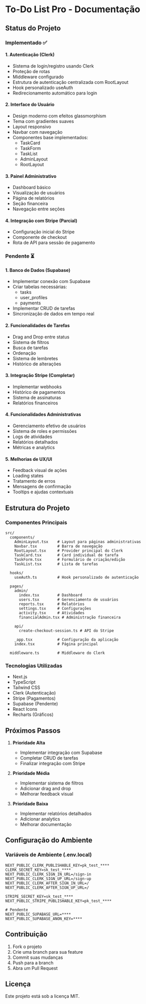 # To-Do List Pro - Documentação

## Status do Projeto

### Implementado ✅

#### 1. Autenticação (Clerk)

- Sistema de login/registro usando Clerk
- Proteção de rotas
- Middleware configurado
- Estrutura de autenticação centralizada com RootLayout
- Hook personalizado useAuth
- Redirecionamento automático para login

#### 2. Interface do Usuário

- Design moderno com efeitos glassmorphism
- Tema com gradientes suaves
- Layout responsivo
- Navbar com navegação
- Componentes base implementados:
  - TaskCard
  - TaskForm
  - TaskList
  - AdminLayout
  - RootLayout

#### 3. Painel Administrativo

- Dashboard básico
- Visualização de usuários
- Página de relatórios
- Seção financeira
- Navegação entre seções

#### 4. Integração com Stripe (Parcial)

- Configuração inicial do Stripe
- Componente de checkout
- Rota de API para sessão de pagamento

### Pendente ⏳

#### 1. Banco de Dados (Supabase)

- Implementar conexão com Supabase
- Criar tabelas necessárias:
  - tasks
  - user_profiles
  - payments
- Implementar CRUD de tarefas
- Sincronização de dados em tempo real

#### 2. Funcionalidades de Tarefas

- Drag and Drop entre status
- Sistema de filtros
- Busca de tarefas
- Ordenação
- Sistema de lembretes
- Histórico de alterações

#### 3. Integração Stripe (Completar)

- Implementar webhooks
- Histórico de pagamentos
- Sistema de assinaturas
- Relatórios financeiros

#### 4. Funcionalidades Administrativas

- Gerenciamento efetivo de usuários
- Sistema de roles e permissões
- Logs de atividades
- Relatórios detalhados
- Métricas e analytics

#### 5. Melhorias de UX/UI

- Feedback visual de ações
- Loading states
- Tratamento de erros
- Mensagens de confirmação
- Tooltips e ajudas contextuais

## Estrutura do Projeto

### Componentes Principais

```
src/
  components/
    AdminLayout.tsx    # Layout para páginas administrativas
    Navbar.tsx         # Barra de navegação
    RootLayout.tsx     # Provider principal do Clerk
    TaskCard.tsx       # Card individual de tarefa
    TaskForm.tsx       # Formulário de criação/edição
    TaskList.tsx       # Lista de tarefas

  hooks/
    useAuth.ts         # Hook personalizado de autenticação

  pages/
    admin/
      index.tsx        # Dashboard
      users.tsx        # Gerenciamento de usuários
      reports.tsx      # Relatórios
      settings.tsx     # Configurações
      activity.tsx     # Atividades
      financialAdmin.tsx # Administração financeira

    api/
      create-checkout-session.ts # API do Stripe

    _app.tsx           # Configuração da aplicação
    index.tsx          # Página principal

  middleware.ts        # Middleware do Clerk
```

### Tecnologias Utilizadas

- Next.js
- TypeScript
- Tailwind CSS
- Clerk (Autenticação)
- Stripe (Pagamentos)
- Supabase (Pendente)
- React Icons
- Recharts (Gráficos)

## Próximos Passos

1. **Prioridade Alta**

   - Implementar integração com Supabase
   - Completar CRUD de tarefas
   - Finalizar integração com Stripe

2. **Prioridade Média**

   - Implementar sistema de filtros
   - Adicionar drag and drop
   - Melhorar feedback visual

3. **Prioridade Baixa**
   - Implementar relatórios detalhados
   - Adicionar analytics
   - Melhorar documentação

## Configuração do Ambiente

### Variáveis de Ambiente (.env.local)

```env
NEXT_PUBLIC_CLERK_PUBLISHABLE_KEY=pk_test_****
CLERK_SECRET_KEY=sk_test_****
NEXT_PUBLIC_CLERK_SIGN_IN_URL=/sign-in
NEXT_PUBLIC_CLERK_SIGN_UP_URL=/sign-up
NEXT_PUBLIC_CLERK_AFTER_SIGN_IN_URL=/
NEXT_PUBLIC_CLERK_AFTER_SIGN_UP_URL=/

STRIPE_SECRET_KEY=sk_test_****
NEXT_PUBLIC_STRIPE_PUBLISHABLE_KEY=pk_test_****

# Pendente
NEXT_PUBLIC_SUPABASE_URL=****
NEXT_PUBLIC_SUPABASE_ANON_KEY=****
```

## Contribuição

1. Fork o projeto
2. Crie uma branch para sua feature
3. Commit suas mudanças
4. Push para a branch
5. Abra um Pull Request

## Licença

Este projeto está sob a licença MIT.
